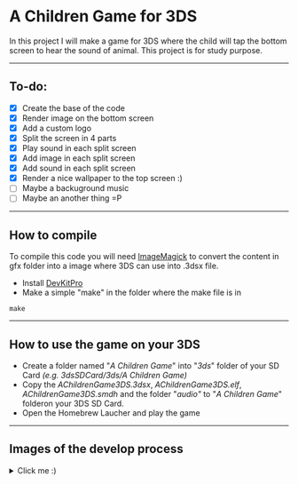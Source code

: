 <h1>A Children Game for 3DS</h1>

In this project I will make a game for 3DS where the child will tap the bottom screen to hear the sound of animal.
This project is for study purpose.

----------------

<h2>To-do:</h2>

- [X] Create the base of the code
- [X] Render image on the bottom screen
- [X] Add a custom logo
- [X] Split the screen in 4 parts
- [X] Play sound in each split screen
- [X] Add image in each split screen
- [X] Add sound in each split screen
- [X] Render a nice wallpaper to the top screen :)
- [ ] Maybe a backuground music
- [ ] Maybe an another thing =P

----------------

<h2>How to compile</h2>

To compile this code you will need [ImageMagick](https://imagemagick.org/) to convert the content in gfx folder into a image where 3DS can use into .3dsx file.

- Install [DevKitPro](https://github.com/devkitPro/installer/releases) 
- Make a simple "make" in the folder where the make file is in
```
make
```

----------------

<h2>How to use the game on your 3DS</h2>

- Create a folder named "*A Children Game*" into "*3ds*" folder of your SD Card *(e.g. 3dsSDCard/3ds/A Children Game)*
- Copy the *AChildrenGame3DS.3dsx*, *AChildrenGame3DS.elf*, *AChildrenGame3DS.smdh* and the folder "*audio"* to "*A Children Game*" folderon your 3DS SD Card.
- Open the Homebrew Laucher and play the game

----------------

<h2>Images of the develop process</h2>

<details>
  <summary>Click me :)</summary>
  
![01.jpg](https://user-images.githubusercontent.com/10491532/73572578-ea2acc80-444f-11ea-9fb1-a02d07ab642a.jpeg)  
----------------
![02](https://user-images.githubusercontent.com/10491532/73572989-fa8f7700-4450-11ea-8e56-de14ffe9d356.jpeg)
  
</details>

